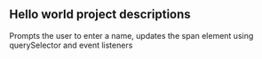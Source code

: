 ## Hello world project descriptions

Prompts the user to enter a name, updates the span element using querySelector and event listeners